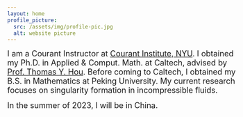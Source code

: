 ```yaml
---
layout: home
profile_picture:
  src: /assets/img/profile-pic.jpg
  alt: website picture
---
```


<div id="header" style="width: 105%;">
    <div id="centered" style="margin: 0 auto; width: 100%;"></div>

<p>	<font size="+1">
	I am a Courant Instructor at <a href="cims.nyu.edu"> Courant Institute, NYU</a>. I obtained my Ph.D. in Applied & Comput. Math. at Caltech, advised by <a href="http://users.cms.caltech.edu/~hou/"> Prof. Thomas Y. Hou</a>. Before coming to Caltech, I obtained my B.S. in Mathematics at Peking University. My current research focuses on singularity formation in incompressible fluids. 

<p> 	In the summer of 2023, I will be in China.  </p>
<!--     I am currently a fourth year Ph.D. student in Applied & Comput. Math. at Caltech, advised by 
    <a href="http://users.cms.caltech.edu/~hou/"> Prof. Thomas Y. Hou</a>. Before coming to Caltech, I obtained my B.S. in Mathematics at Peking University, where I conducted my undergraduate research under the supervision of <a href="https://www.math.pku.edu.cn/teachers/zhangpw/private/homepage/"> Prof. PingWen Zhang</a> and <a href="http://english.math.pku.edu.cn/peoplefaculty/128.html"> Prof. Zhifei Zhang</a>. My current research focuses on singularity formation in incompressible fluids.  -->
</font>
<!--   Welcome! This site serves as an example for the Bay Jekyll theme. Bay is a very simple and minimal theme, directly inspired by Dan Grover's <a href="http://dangrover.com">website</a>. -->

<!-- </p>

<p>	<font size="+1">
       I will be a Courant Instructor at New York University from Fall 2022.
      </font> 
</p>
</div> -->

<!-- <p>
  You can find the source code and the instructions on <a href="https://github.com/eliottvincent/bay">GitHub</a>.
</p> -->

